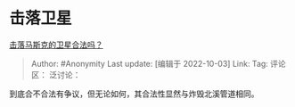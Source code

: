# 击落卫星
[击落马斯克的卫星合法吗？](https://www.zhihu.com/question/530087022/answer/2699189469)

> Author: #Anonymity
> Last update: [编辑于 2022-10-03]
> Link:
> Tag:
> 评论区：
> 泛讨论：

到底合不合法有争议，但无论如何，其合法性显然与炸毁北溪管道相同。
